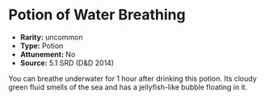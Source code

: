 
# Potion of Water Breathing

* **Rarity:** uncommon
* **Type:** Potion
* **Attunement:** No
* **Source:** 5.1 SRD (D&D 2014)


You can breathe underwater for 1 hour after drinking this potion. Its cloudy green fluid smells of the sea and has a jellyfish-like bubble floating in it.
